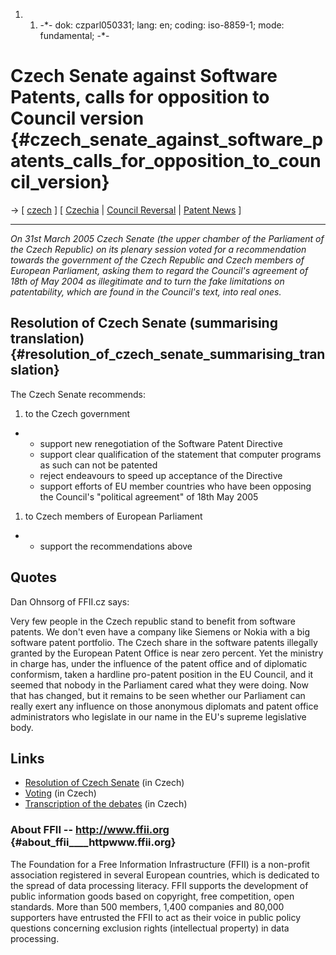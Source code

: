 1.  1.  -\*- dok: czparl050331; lang: en; coding: iso-8859-1; mode:
        fundamental; -\*-

# Czech Senate against Software Patents, calls for opposition to Council version {#czech_senate_against_software_patents_calls_for_opposition_to_council_version}

-\> \[ [ czech](Czparl050331Cs "wikilink") \] \[ [
Czechia](SwpatczEn "wikilink") \| [ Council
Reversal](ConsRevers04En "wikilink") \| [ Patent
News](SwpatcninoEn "wikilink") \]

------------------------------------------------------------------------

*On 31st March 2005 Czech Senate (the upper chamber of the Parliament of
the Czech Republic) on its plenary session voted for a recommendation
towards the government of the Czech Republic and Czech members of
European Parliament, asking them to regard the Council\'s agreement of
18th of May 2004 as illegitimate and to turn the fake limitations on
patentability, which are found in the Council\'s text, into real ones.*

## Resolution of Czech Senate (summarising translation) {#resolution_of_czech_senate_summarising_translation}

The Czech Senate recommends:

1.  to the Czech government

-   -   support new renegotiation of the Software Patent Directive
    -   support clear qualification of the statement that computer
        programs as such can not be patented
    -   reject endeavours to speed up acceptance of the Directive
    -   support efforts of EU member countries who have been opposing
        the Council\'s \"political agreement\" of 18th May 2005

1.  to Czech members of European Parliament

-   -   support the recommendations above

## Quotes

Dan Ohnsorg of FFII.cz says:

Very few people in the Czech republic stand to benefit from software
patents. We don\'t even have a company like Siemens or Nokia with a big
software patent portfolio. The Czech share in the software patents
illegally granted by the European Patent Office is near zero percent.
Yet the ministry in charge has, under the influence of the patent office
and of diplomatic conformism, taken a hardline pro-patent position in
the EU Council, and it seemed that nobody in the Parliament cared what
they were doing. Now that has changed, but it remains to be seen whether
our Parliament can really exert any influence on those anonymous
diplomats and patent office administrators who legislate in our name in
the EU\'s supreme legislative body.

## Links

-   [Resolution of Czech
    Senate](http://www.senat.cz/xqw/xervlet/pssenat/htmlhled?action=doc&value=32808 "wikilink")
    (in Czech)
-   [Voting](http://www.senat.cz/xqw/xervlet/pssenat/hlasy?G=4891&O=5 "wikilink")
    (in Czech)
-   [Transcription of the
    debates](http://www.senat.cz/xqw/xervlet/pssenat/hlasovani?action=steno&O=5&IS=3099&T=48#st48 "wikilink")
    (in Czech)

### About FFII \-- <http://www.ffii.org> {#about_ffii____httpwww.ffii.org}

The Foundation for a Free Information Infrastructure (FFII) is a
non-profit association registered in several European countries, which
is dedicated to the spread of data processing literacy. FFII supports
the development of public information goods based on copyright, free
competition, open standards. More than 500 members, 1,400 companies and
80,000 supporters have entrusted the FFII to act as their voice in
public policy questions concerning exclusion rights (intellectual
property) in data processing.
